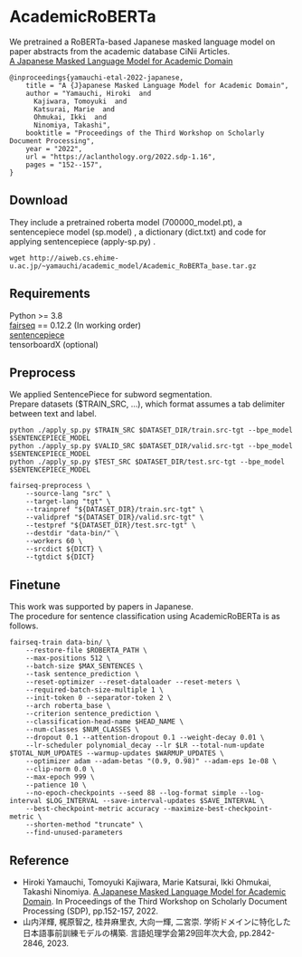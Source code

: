 # AcademicRoBERTa

We pretrained a RoBERTa-based Japanese masked language model on paper abstracts from the academic database CiNii Articles.  
[A Japanese Masked Language Model for Academic Domain](https://aclanthology.org/2022.sdp-1.16/)
```
@inproceedings{yamauchi-etal-2022-japanese,
    title = "A {J}apanese Masked Language Model for Academic Domain",
    author = "Yamauchi, Hiroki  and
      Kajiwara, Tomoyuki  and
      Katsurai, Marie  and
      Ohmukai, Ikki  and
      Ninomiya, Takashi",
    booktitle = "Proceedings of the Third Workshop on Scholarly Document Processing",
    year = "2022",
    url = "https://aclanthology.org/2022.sdp-1.16",
    pages = "152--157",
}

```

## Download
They include a pretrained roberta model (700000_model.pt), a sentencepiece model (sp.model) , a dictionary (dict.txt) and code for applying sentencepiece (apply-sp.py) .
```
wget http://aiweb.cs.ehime-u.ac.jp/~yamauchi/academic_model/Academic_RoBERTa_base.tar.gz
```
## Requirements
Python >= 3.8 <br>
[fairseq](https://github.com/facebookresearch/fairseq) == 0.12.2 (In working order)<br>
[sentencepiece](https://github.com/google/sentencepiece) <br>
tensorboardX (optional) <br>

## Preprocess
We applied SentencePiece for subword segmentation. <br>
Prepare datasets ($TRAIN_SRC, ...), which format assumes a tab delimiter between text and label.

```
python ./apply_sp.py $TRAIN_SRC $DATASET_DIR/train.src-tgt --bpe_model $SENTENCEPIECE_MODEL
python ./apply_sp.py $VALID_SRC $DATASET_DIR/valid.src-tgt --bpe_model $SENTENCEPIECE_MODEL
python ./apply_sp.py $TEST_SRC $DATASET_DIR/test.src-tgt --bpe_model $SENTENCEPIECE_MODEL
```
```
fairseq-preprocess \
    --source-lang "src" \
    --target-lang "tgt" \
    --trainpref "${DATASET_DIR}/train.src-tgt" \
    --validpref "${DATASET_DIR}/valid.src-tgt" \
    --testpref "${DATASET_DIR}/test.src-tgt" \
    --destdir "data-bin/" \
    --workers 60 \
    --srcdict ${DICT} \
    --tgtdict ${DICT}
```
## Finetune
This work was supported by papers in Japanese. <br>
The procedure for sentence classification using AcademicRoBERTa is as follows.
```
fairseq-train data-bin/ \
    --restore-file $ROBERTA_PATH \
    --max-positions 512 \
    --batch-size $MAX_SENTENCES \
    --task sentence_prediction \
    --reset-optimizer --reset-dataloader --reset-meters \
    --required-batch-size-multiple 1 \
    --init-token 0 --separator-token 2 \
    --arch roberta_base \
    --criterion sentence_prediction \
    --classification-head-name $HEAD_NAME \
    --num-classes $NUM_CLASSES \
    --dropout 0.1 --attention-dropout 0.1 --weight-decay 0.01 \
    --lr-scheduler polynomial_decay --lr $LR --total-num-update $TOTAL_NUM_UPDATES --warmup-updates $WARMUP_UPDATES \
    --optimizer adam --adam-betas "(0.9, 0.98)" --adam-eps 1e-08 \
    --clip-norm 0.0 \
    --max-epoch 999 \
    --patience 10 \
    --no-epoch-checkpoints --seed 88 --log-format simple --log-interval $LOG_INTERVAL --save-interval-updates $SAVE_INTERVAL \
    --best-checkpoint-metric accuracy --maximize-best-checkpoint-metric \
    --shorten-method "truncate" \
    --find-unused-parameters
```
## Reference
- Hiroki Yamauchi, Tomoyuki Kajiwara, Marie Katsurai, Ikki Ohmukai, Takashi Ninomiya. [A Japanese Masked Language Model for Academic Domain](https://aclanthology.org/2022.sdp-1.16). In Proceedings of the Third Workshop on Scholarly Document Processing (SDP), pp.152-157, 2022.
- 山内洋輝, 梶原智之, 桂井麻里衣, 大向一輝, 二宮崇. 学術ドメインに特化した日本語事前訓練モデルの構築. 言語処理学会第29回年次大会, pp.2842-2846, 2023.
